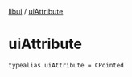 [libui](index.md) / [uiAttribute](./ui-attribute.md)

# uiAttribute

`typealias uiAttribute = CPointed`